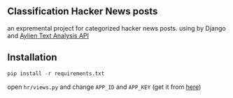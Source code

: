 
## Classification Hacker News posts

an expremental project for categorized hacker news posts. using by Django and [Aylien Text Analysis API](http://aylien.com/)

## Installation
```python
pip install -r requirements.txt
```
open `hr/views.py` and change `APP_ID` and `APP_KEY` (get it from [here](https://developer.aylien.com/admin))
  
